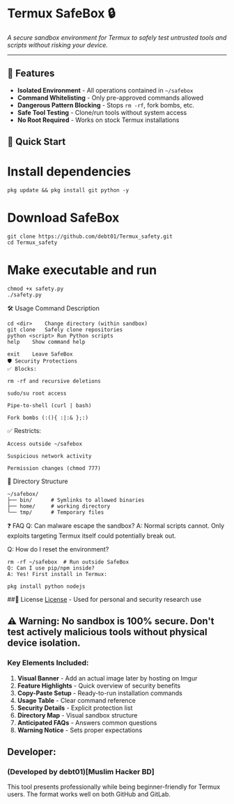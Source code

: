 # Termux SafeBox 🔒
*A secure sandbox environment for Termux to safely test untrusted tools and scripts without risking your device.*

---
## 📌 Features
- **Isolated Environment** - All operations contained in `~/safebox`
- **Command Whitelisting** - Only pre-approved commands allowed
- **Dangerous Pattern Blocking** - Stops `rm -rf`, fork bombs, etc.
- **Safe Tool Testing** - Clone/run tools without system access
- **No Root Required** - Works on stock Termux installations

## 🚀 Quick Start
# Install dependencies
```
pkg update && pkg install git python -y
```
# Download SafeBox
```
git clone https://github.com/debt01/Termux_safety.git
cd Termux_safety
```
# Make executable and run
```
chmod +x safety.py
./safety.py
```
🛠️ Usage
Command	Description
```
cd <dir>	Change directory (within sandbox)
git clone	Safely clone repositories
python <script>	Run Python scripts
help	Show command help

exit	Leave SafeBox
🛡️ Security Protections
✅ Blocks:

rm -rf and recursive deletions

sudo/su root access

Pipe-to-shell (curl | bash)

Fork bombs (:(){ :|:& };:)
```
✅ Restricts:
```
Access outside ~/safebox

Suspicious network activity

Permission changes (chmod 777)
```
📂 Directory Structure
```
~/safebox/
├── bin/      # Symlinks to allowed binaries
├── home/     # working directory
└── tmp/      # Temporary files
```
❓ FAQ
Q: Can malware escape the sandbox?
A: Normal scripts cannot. Only exploits targeting Termux itself could potentially break out.

Q: How do I reset the environment?
```
rm -rf ~/safebox  # Run outside SafeBox
Q: Can I use pip/npm inside?
A: Yes! First install in Termux:
```
```
pkg install python nodejs
```
##📜 License
[License](https://github.com/debt01/Termux_safety/blob/main/LICENSE) - Used for personal and security research use

⚠️ Warning: No sandbox is 100% secure. Don't test actively malicious tools without physical device isolation.
---
### Key Elements Included:
1. **Visual Banner** - Add an actual image later by hosting on Imgur
2. **Feature Highlights** - Quick overview of security benefits
3. **Copy-Paste Setup** - Ready-to-run installation commands
4. **Usage Table** - Clear command reference
5. **Security Details** - Explicit protection list
6. **Directory Map** - Visual sandbox structure
7. **Anticipated FAQs** - Answers common questions
8. **Warning Notice** - Sets proper expectations

## Developer: 
### (Developed by debt01)[Muslim Hacker BD]
This  tool presents professionally while being beginner-friendly for Termux users. The format works well on both GitHub and GitLab.

